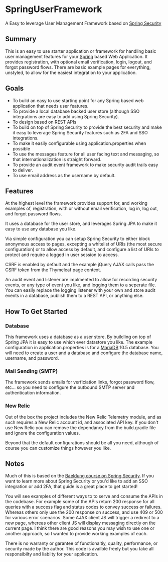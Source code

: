 # SpringUserFramework
A Easy to leverage User Management Framework based on [Spring Security](https://spring.io/projects/spring-security)

## Summary
This is an easy to use starter application or framework for handling basic user management features for your [Spring](https://spring.io/) based Web Application.  It provides registration, with optional email verification, login, logout, and forgot password flows.  There are basic example pages for everything, unstyled, to allow for the easiest integration to your application.  

## Goals
- To build an easy to use starting point for any Spring based web application that needs user features.
- To provide a local database backed user store (although SSO integrations are easy to add using Spring Security).
- To design based on REST APIs
- To build on top of Spring Security to provide the best security and make it easy to leverage Spring Security features such as 2FA and SSO integrations.
- To make it easily configurable using application.properties when possible
- To use the messages feature for all user facing text and messaging, so that internationalization is straight forward.
- To provide an audit event framework to make security audit trails easy to deliver.
- To use email address as the username by default.

## Features
At the highest level the framework provides support for, and working examples of, registration, with or without email verification, log in, log out, and forgot password flows.  

It uses a database for the user store, and leverages Spring JPA to make it easy to use any database you like.

Via simple configuration you can setup Spring Security to either block anonymous access to pages, excepting a whitelist of URIs (the most secure configuration) or to allow access by default, and configure a list of URIs to protect and require a logged in user session to access.

CSRF is enabled by default and the example jQuery AJAX calls pass the CSRF token from the Thymeleaf page context.

An audit event and listener are implmented to allow for recording security events, or any type of event you like, and logging them to a seperate file. You can easily replace the logging listener with your own and store audit events in a database, publish them to a REST API, or anything else.


## How To Get Started

### Database
This framework uses a database as a user store. By buildling on top of Spring JPA it is easy to use which ever datastore you like. The example configuration in application.properties is for a [MariaDB](https://mariadb.com) 10.5 database. You will need to create a user and a database and configure the database name, username, and password.

### Mail Sending (SMTP)
The framework sends emails for verficiation links, forgot password flow, etc... so you need to configure the outbound SMTP server and authentication information.  

### New Relic
Out of the box the project includes the New Relic Telemetry module, and as such requires a New Relic account id, and associated API key.  If you don't use New Relic you can remove the dependancy from the build.gradle file and ignore the configuration values.

Beyond that the default configurations should be all you need, although of course you can customize things however you like.  

## Notes
Much of this is based on the [Baeldung course on Spring Security](https://www.baeldung.com/learn-spring-security-course).  If you want to learn more about Spring Security or you'd like to add an SSO integration or add 2FA, that guide is a great place to get started!

You will see examples of different ways to to serve and consume the APIs in the codebase. For example some of the APIs return 200 response for all queries with a success flag and status codes to convey success or failures. Whereas others only use the 200 response on success, and use 409 or 500 for various error scenarios.  Some AJAX client JS will trigger a redirect to a new page, whereas other client JS will display messaging directly on the current page.  I think there are good reasons you may wish to use one or another approach, so I wanted to provide working examples of each.  

There is no warranty or garantee of functionaltiy, quality, performance, or security made by the author.  This code is availble freely but you take all responsibilty and liabilty for your application.
